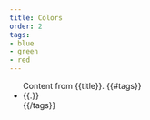 ```yaml
---
title: Colors
order: 2
tags:
- blue
- green
- red
---
```

<ul class="{{title}}">
Content from {{title}}.
{{#tags}}
  <li>{{.}}</li>
{{/tags}}
</ul>